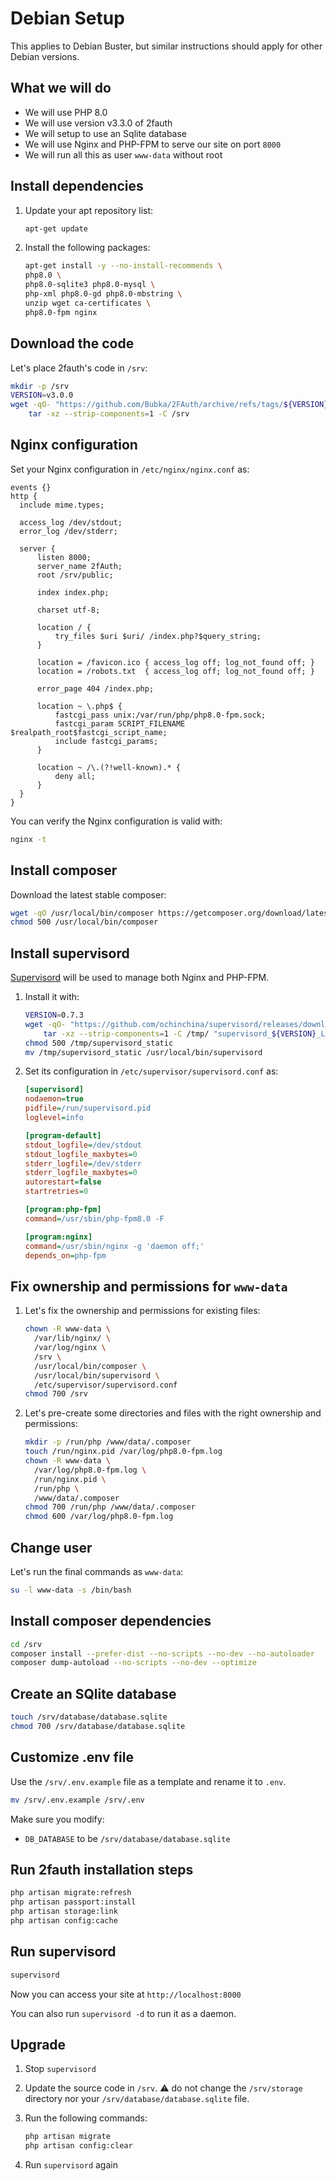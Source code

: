 # Debian Setup

This applies to Debian Buster, but similar instructions should apply for other Debian versions.

## What we will do

- We will use PHP 8.0
- We will use version v3.3.0 of 2fauth
- We will setup to use an Sqlite database
- We will use Nginx and PHP-FPM to serve our site on port `8000`
- We will run all this as user `www-data` without root

## Install dependencies

1. Update your apt repository list:

    ```bash
    apt-get update
    ```

1. Install the following packages:

    ```bash
    apt-get install -y --no-install-recommends \
    php8.0 \
    php8.0-sqlite3 php8.0-mysql \
    php-xml php8.0-gd php8.0-mbstring \
    unzip wget ca-certificates \
    php8.0-fpm nginx
    ```

## Download the code

Let's place 2fauth's code in `/srv`:

```bash
mkdir -p /srv
VERSION=v3.0.0
wget -qO- "https://github.com/Bubka/2FAuth/archive/refs/tags/${VERSION}.tar.gz" | \
    tar -xz --strip-components=1 -C /srv
```

## Nginx configuration

Set your Nginx configuration in `/etc/nginx/nginx.conf` as:

```nginx
events {}
http {
  include mime.types;

  access_log /dev/stdout;
  error_log /dev/stderr;

  server {
      listen 8000;
      server_name 2fAuth;
      root /srv/public;

      index index.php;

      charset utf-8;

      location / {
          try_files $uri $uri/ /index.php?$query_string;
      }

      location = /favicon.ico { access_log off; log_not_found off; }
      location = /robots.txt  { access_log off; log_not_found off; }

      error_page 404 /index.php;

      location ~ \.php$ {
          fastcgi_pass unix:/var/run/php/php8.0-fpm.sock;
          fastcgi_param SCRIPT_FILENAME $realpath_root$fastcgi_script_name;
          include fastcgi_params;
      }

      location ~ /\.(?!well-known).* {
          deny all;
      }
  }
}
```

You can verify the Nginx configuration is valid with:

```bash
nginx -t
```

## Install composer

Download the latest stable composer:

```bash
wget -qO /usr/local/bin/composer https://getcomposer.org/download/latest-stable/composer.phar
chmod 500 /usr/local/bin/composer
```

## Install supervisord

[Supervisord](https://github.com/ochinchina/supervisord) will be used to manage both Nginx and PHP-FPM.

1. Install it with:

    ```bash
    VERSION=0.7.3
    wget -qO- "https://github.com/ochinchina/supervisord/releases/download/v${VERSION}/supervisord_${VERSION}_Linux_64-bit.tar.gz" | \
        tar -xz --strip-components=1 -C /tmp/ "supervisord_${VERSION}_Linux_64-bit/supervisord_static"
    chmod 500 /tmp/supervisord_static
    mv /tmp/supervisord_static /usr/local/bin/supervisord
    ```

1. Set its configuration in `/etc/supervisor/supervisord.conf` as:

    ```ini
    [supervisord]
    nodaemon=true
    pidfile=/run/supervisord.pid
    loglevel=info

    [program-default]
    stdout_logfile=/dev/stdout
    stdout_logfile_maxbytes=0
    stderr_logfile=/dev/stderr
    stderr_logfile_maxbytes=0
    autorestart=false
    startretries=0

    [program:php-fpm]
    command=/usr/sbin/php-fpm8.0 -F

    [program:nginx]
    command=/usr/sbin/nginx -g 'daemon off;'
    depends_on=php-fpm
    ```

## Fix ownership and permissions for `www-data`

1. Let's fix the ownership and permissions for existing files:

    ```bash
    chown -R www-data \
      /var/lib/nginx/ \
      /var/log/nginx \
      /srv \
      /usr/local/bin/composer \
      /usr/local/bin/supervisord \
      /etc/supervisor/supervisord.conf
    chmod 700 /srv
    ```

1. Let's pre-create some directories and files with the right ownership and permissions:

    ```bash
    mkdir -p /run/php /www/data/.composer
    touch /run/nginx.pid /var/log/php8.0-fpm.log
    chown -R www-data \
      /var/log/php8.0-fpm.log \
      /run/nginx.pid \
      /run/php \
      /www/data/.composer
    chmod 700 /run/php /www/data/.composer
    chmod 600 /var/log/php8.0-fpm.log
    ```

## Change user

Let's run the final commands as `www-data`:

```bash
su -l www-data -s /bin/bash
```

## Install composer dependencies

```bash
cd /srv
composer install --prefer-dist --no-scripts --no-dev --no-autoloader
composer dump-autoload --no-scripts --no-dev --optimize
```

## Create an SQlite database

```bash
touch /srv/database/database.sqlite
chmod 700 /srv/database/database.sqlite
```

## Customize .env file

Use the `/srv/.env.example` file as a template and rename it to `.env`.

```bash
mv /srv/.env.example /srv/.env
```

Make sure you modify:

- `DB_DATABASE` to be `/srv/database/database.sqlite`

## Run 2fauth installation steps

```bash
php artisan migrate:refresh
php artisan passport:install
php artisan storage:link
php artisan config:cache
```

## Run supervisord

```bash
supervisord
```

Now you can access your site at `http://localhost:8000`

You can also run `supervisord -d` to run it as a daemon.

## Upgrade

1. Stop `supervisord`
1. Update the source code in `/srv`. ⚠️ do not change the `/srv/storage` directory nor your `/srv/database/database.sqlite` file.
1. Run the following commands:

    ```bash
    php artisan migrate
    php artisan config:clear
    ```

1. Run `supervisord` again
